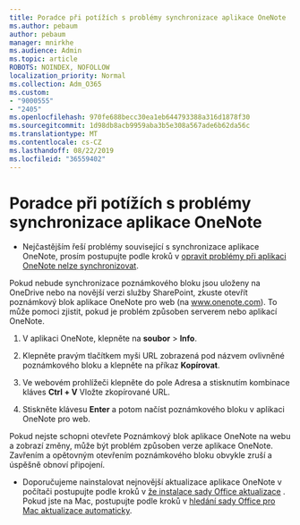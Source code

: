 ```yaml
---
title: Poradce při potížích s problémy synchronizace aplikace OneNote
ms.author: pebaum
author: pebaum
manager: mnirkhe
ms.audience: Admin
ms.topic: article
ROBOTS: NOINDEX, NOFOLLOW
localization_priority: Normal
ms.collection: Adm_O365
ms.custom:
- "9000555"
- "2405"
ms.openlocfilehash: 970fe688becc30ea1eb644793388a316d1878f30
ms.sourcegitcommit: 1d98db8acb9959aba3b5e308a567ade6b62da56c
ms.translationtype: MT
ms.contentlocale: cs-CZ
ms.lasthandoff: 08/22/2019
ms.locfileid: "36559402"
---
```

# <a name="troubleshoot-onenote-sync-issues"></a>Poradce při potížích s problémy synchronizace aplikace OneNote

* Nejčastějším řeší problémy související s synchronizace aplikace OneNote, prosím postupujte podle kroků v [opravit problémy při aplikaci OneNote nelze synchronizovat](https://support.office.com/article/Fix-issues-when-you-can-t-sync-OneNote-299495ef-66d1-448f-90c1-b785a6968d45).

Pokud nebude synchronizace poznámkového bloku jsou uloženy na OneDrive nebo na novější verzi služby SharePoint, zkuste otevřít poznámkový blok aplikace OneNote pro web (na www.onenote.com). To může pomoci zjistit, pokud je problém způsoben serverem nebo aplikací OneNote.

1. V aplikaci OneNote, klepněte na **soubor** > **Info**.

2. Klepněte pravým tlačítkem myši URL zobrazená pod názvem ovlivněné poznámkového bloku a klepněte na příkaz **Kopírovat**.

3. Ve webovém prohlížeči klepněte do pole Adresa a stisknutím kombinace kláves **Ctrl + V** Vložte zkopírované URL.

4. Stiskněte klávesu **Enter** a potom načíst poznámkového bloku v aplikaci OneNote pro web.

Pokud nejste schopni otevřete Poznámkový blok aplikace OneNote na webu a zobrazí změny, může být problém způsoben verze aplikace OneNote. Zavřením a opětovným otevřením poznámkového bloku obvykle zruší a úspěšně obnoví připojení.

* Doporučujeme nainstalovat nejnovější aktualizace aplikace OneNote v počítači postupujte podle kroků v [že instalace sady Office aktualizace](https://support.office.com/article/Install-Office-updates-2ab296f3-7f03-43a2-8e50-46de917611c5) . Pokud jste na Mac, postupujte podle kroků v [hledání sady Office pro Mac aktualizace automaticky](https://support.office.com/article/update-office-for-mac-automatically-bfd1e497-c24d-4754-92ab-910a4074d7c1).